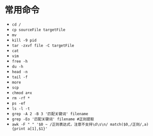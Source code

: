 # 常用命令
- `cd /`
- `cp sourceFile targetFile`
- `mv`
- `kill -9 pid`
- `tar -zxvf file -C targetFile`
- `cat`
- `vim`
- `free -h`
- `du -h`
- `head -n`
- `tail -f `
- `more`
- `scp`
- `chmod a+x `
- `rm -rf *`
- `ps -ef`
- `ls -l -t`
- `grep -A 2 -B 3 '匹配关键词' filename`
- `grep -Eo '匹配关键词' filename #正则提取` 
- `awk -F " " '$0 ~ /正则表达式，注意不支持\d\s\n/ match($0,/正则/,a){print a[1],$1}'`


